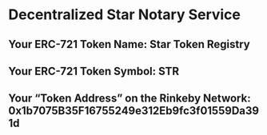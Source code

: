 # Decentralized Star Notary Service 


## Your ERC-721 Token Name: Star Token Registry
## Your ERC-721 Token Symbol: STR
## Your “Token Address” on the Rinkeby Network: 0x1b7075B35F16755249e312Eb9fc3f01559Da391d